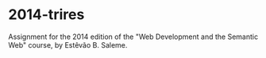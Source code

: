 2014-trires
===========

Assignment for the 2014 edition of the "Web Development and the Semantic Web" course, by Estêvão B. Saleme.

